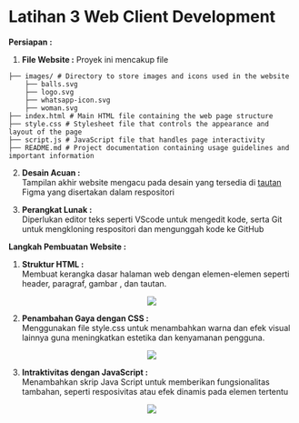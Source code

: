 # Latihan 3 Web Client Development

**Persiapan :**
1. **File Website :**
Proyek ini mencakup file
```
├── images/ # Directory to store images and icons used in the website 
    ├── balls.svg 
    ├── logo.svg
    ├── whatsapp-icon.svg
    ├── woman.svg
├── index.html # Main HTML file containing the web page structure 
├── style.css # Stylesheet file that controls the appearance and layout of the page 
├── script.js # JavaScript file that handles page interactivity 
├── README.md # Project documentation containing usage guidelines and important information
```
2. **Desain Acuan :**
<br>Tampilan akhir website mengacu pada desain yang tersedia di [tautan](https://www.figma.com/design/CAawvDkcG4AIoMWvHwrQvo/workoutaja?node-id=0-1&t=CfOIRcJJPeT5PykW-1) Figma yang disertakan dalam respositori<br />
   
3. **Perangkat Lunak :**
<br>Diperlukan editor teks seperti VScode untuk mengedit kode, serta Git untuk mengkloning respositori dan mengunggah kode ke GitHub<br />

**Langkah Pembuatan Website :**
1. **Struktur HTML :**
<br>Membuat kerangka dasar halaman web dengan elemen-elemen seperti header, paragraf, gambar , dan tautan.<br />
<p align="center">
    <img src="https://github.com/user-attachments/assets/9594f6e9-7ad7-4140-a8e0-f1086183ccbe">

 </p>

2. **Penambahan Gaya dengan CSS :**
<br>Menggunakan file style.css untuk menambahkan warna dan efek visual lainnya guna meningkatkan estetika dan kenyamanan pengguna.<br />
<p align="center">
    <img src="https://github.com/user-attachments/assets/204e5e59-19e3-4354-ab00-4468b3744294">


 </p>

3. **Intraktivitas dengan JavaScript :**
<br>Menambahkan skrip Java Script untuk memberikan fungsionalitas tambahan, seperti resposivitas atau efek dinamis pada elemen tertentu<br />
<p align="center">
    <img src="https://github.com/user-attachments/assets/22b7a61f-09ca-4e41-a8bd-f1d0546afb5f">



 </p>

 




   
